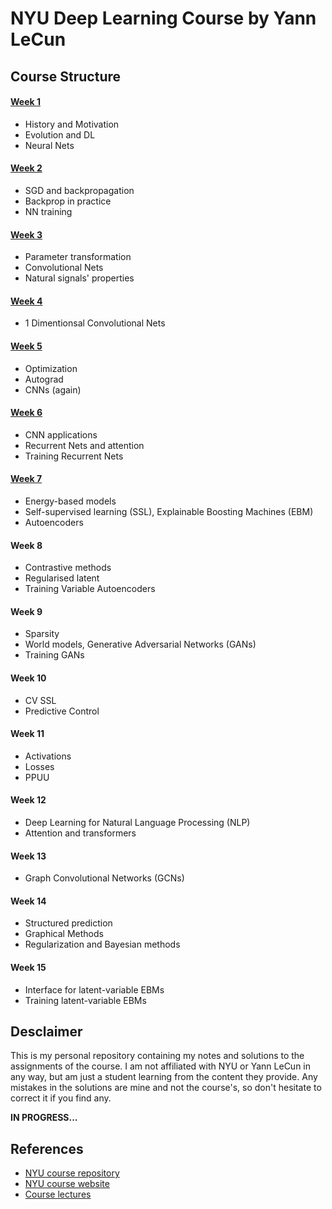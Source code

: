 # NYU Deep Learning Course by Yann LeCun

## Course Structure
#### [Week 1](Week%201/)
- History and Motivation
- Evolution and DL
- Neural Nets
#### [Week 2](Week%202/)
- SGD and backpropagation
- Backprop in practice
- NN training
#### [Week 3](Week%203/)
- Parameter transformation
- Convolutional Nets
- Natural signals' properties
#### [Week 4](Week%204/)
- 1 Dimentionsal Convolutional Nets
#### [Week 5](Week%205/)
- Optimization
- Autograd
- CNNs (again)
#### [Week 6](Week%206/)
- CNN applications
- Recurrent Nets and attention
- Training Recurrent Nets
#### [Week 7](Week%207/)
- Energy-based models
- Self-supervised learning (SSL), Explainable Boosting Machines (EBM)
- Autoencoders
#### Week 8
- Contrastive methods
- Regularised latent
- Training Variable Autoencoders
#### Week 9
- Sparsity
- World models, Generative Adversarial Networks (GANs)
- Training GANs
#### Week 10
- CV SSL
- Predictive Control
#### Week 11
- Activations
- Losses
- PPUU
#### Week 12
- Deep Learning for Natural Language Processing (NLP)
- Attention and transformers
#### Week 13
- Graph Convolutional Networks (GCNs)
#### Week 14
- Structured prediction
- Graphical Methods
- Regularization and Bayesian methods
#### Week 15
- Interface for latent-variable EBMs
- Training latent-variable EBMs 

## Desclaimer
This is my personal repository containing my notes and solutions to the assignments of the course. I am not affiliated with NYU or Yann LeCun in any way, but am just a student learning from the content they provide. Any mistakes in the solutions are mine and not the course's, so don't hesitate to correct it if you find any.

__IN PROGRESS...__

## References
* [NYU course repository](https://github.com/atcold/pytorch-Deep-Learning/)
* [NYU course website](https://atcold.github.io/pytorch-Deep-Learning/en/week01/01-1/)
* [Course lectures](https://youtube.com/playlist?list=PLLHTzKZzVU9eaEyErdV26ikyolxOsz6mq)